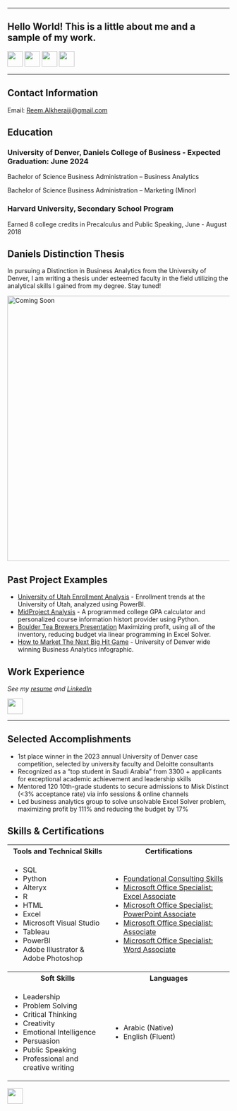 <a name="top"></a>
<hr>

## Hello World! This is a little about me and a sample of my work.
[<img src="https://user-images.githubusercontent.com/91146906/162140860-bfb69654-5603-49bd-a7a1-a836ab1c772c.svg" height="35"/>](#education)
[<img src="https://user-images.githubusercontent.com/91146906/152290724-72946642-3e58-4ba3-b5b8-b687628526b1.svg" height="35"/>](#DanielsDistinction)
[<img src="https://user-images.githubusercontent.com/91146906/162140921-207cd392-cfe5-40e6-a84e-0a16e19e405a.svg" height="35"/>](#profExp)
[<img src="https://user-images.githubusercontent.com/91146906/162140965-cf707805-9abd-43f7-8314-4f96794c44dc.svg" height="35"/>](#skills)

<a name="education"></a>
<hr>

## Contact Information
Email: Reem.Alkheraiji@gmail.com

## Education
### University of Denver, Daniels College of Business - Expected Graduation: June 2024
Bachelor of Science Business Administration – Business Analytics

Bachelor of Science Business Administration – Marketing (Minor)

### Harvard University, Secondary School Program
Earned 8 college credits in Precalculus and Public Speaking, June - August 2018

<a name="DanielsDistinction"></a>
## Daniels Distinction Thesis
In pursuing a Distinction in Business Analytics from the University of Denver, I am writing a thesis under esteemed faculty in the field utilizing the analytical skills I gained from my degree. Stay tuned!

<img src="https://marketplace.canva.com/EAFijA-Es8I/1/0/1600w/canva-beige-minimalist-stay-tuned-coming-soon-instagram-post-iv_vQnhdRkY.jpg" width="600" alt="Coming Soon">

## Past Project Examples

- [University of Utah Enrollment Analysis](./University%20of%20Utah%20Enrollment.pdf) - Enrollment trends at the University of Utah, analyzed using PowerBI.
- [MidProject Analysis](./MidProject%20(1).ipynb) - A programmed college GPA calculator and personalized course information histort provider using Python.
- [Boulder Tea Brewers Presentation](./Boulder%20Tea%20Brewers%20.pdf) Maximizing profit, using all of the inventory, reducing budget via linear programming in Excel Solver. 
- [How to Market The Next Big Hit Game](./How%20to%20Market%20The%20Next%20Big%20Hit%20Game.pdf) - University of Denver wide winning Business Analytics infographic.

## Work Experience
<i>See my <a href="/2024.03_Reem_Alkheraiji_Resume.pdf" target="_blank">resume</a> and <a href="https://www.linkedin.com/in/reemalkheraiji" target="_blank">LinkedIn</a></i>

[<img src="https://user-images.githubusercontent.com/91146906/152072378-b0168a2d-e85c-47c6-a272-fcfb3f6a44ae.svg" height="35"/>](#top)

<a name="skills"></a>
<hr>

## Selected Accomplishments
 </td>
    <td>
      <ul>
        <li> 1st place winner in the 2023 annual University of Denver case competition, selected by university faculty and Deloitte consultants</li>
        <li> Recognized as a “top student in Saudi Arabia” from 3300 + applicants for exceptional academic achievement and leadership skills</li>
        <li> Mentored 120 10th-grade students to secure admissions to Misk Distinct (<3% acceptance rate) via info sessions & online channels</li>
        <li>Led business analytics group to solve unsolvable Excel Solver problem, maximizing profit by 111% and reducing the budget by 17%</li>
      </ul>
    </td>
  </tr>

## Skills & Certifications

<table style="width: 100%; table-layout: fixed;">
  <tr>
    <th>Tools and Technical Skills</th>
    <th>Certifications</th>
  </tr>
  <tr>
    <td>
      <ul>
        <li>SQL</li>
        <li>Python</li>
        <li>Alteryx</li>
        <li>R</li>
        <li>HTML</li>
        <li>Excel</li>
        <li>Microsoft Visual Studio</li>
        <li>Tableau</li>
        <li>PowerBI</li>
        <li>Adobe Illustrator & Adobe Photoshop</li>
      </ul>
    </td>
    <td>
      <ul>
        <li><a href="https://www.virtualbadge.io/certificate-validator?credential=d97a517f-b550-4625-8796-ea6d05151adc">Foundational Consulting Skills</a></li>
        <li><a href="https://www.credly.com/badges/cf54c46a-6673-43a7-af8e-d29a4ba40ffc?source=linked_in_profile">Microsoft Office Specialist: Excel Associate</a></li>
        <li><a href="https://www.credly.com/badges/ec4f9475-0c63-410a-b85d-cd884a6ca09b?source=linked_in_profile">Microsoft Office Specialist: PowerPoint Associate</a></li>
        <li><a href="https://www.credly.com/badges/64a22958-d6fb-4cbd-bfc8-8f6150a98ab2?source=linked_in_profile">Microsoft Office Specialist: Associate</a></li>
        <li><a href="https://www.credly.com/badges/43a5a26c-1dc7-41fe-85e9-2bb36c3cd1a4?source=linked_in_profile">Microsoft Office Specialist: Word Associate</a></li>
      </ul>
    </td>
  </tr>
  <tr>
    <th>Soft Skills</th>
    <th>Languages</th>
  </tr>
  <tr>
    <td>
      <ul>
        <li>Leadership</li>
        <li>Problem Solving</li>
        <li>Critical Thinking</li>
        <li>Creativity</li>
        <li>Emotional Intelligence</li>
        <li>Persuasion</li>
        <li>Public Speaking</li>
        <li>Professional and creative writing</li>
      </ul>
    </td>
    <td>
      <ul>
        <li>Arabic (Native)</li>
        <li>English (Fluent)</li>
      </ul>
    </td>
  </tr>
</table>


[<img src="https://user-images.githubusercontent.com/91146906/152072378-b0168a2d-e85c-47c6-a272-fcfb3f6a44ae.svg" height="35"/>](#top)
